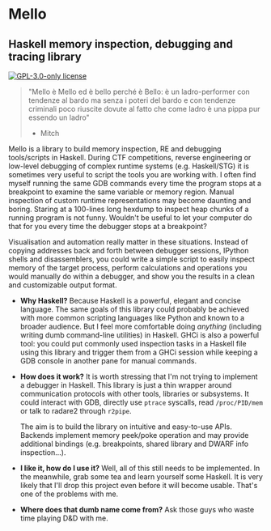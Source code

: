 # Mello
## Haskell memory inspection, debugging and tracing library

[![GPL-3.0-only license](https://img.shields.io/badge/license-GPL--3.0--only-blue.svg)](LICENSE)

> "Mello è Mello ed è bello perché è Bello: è un ladro-performer con tendenze al bardo ma senza i poteri del bardo e con tendenze criminali poco riuscite dovute al fatto che come ladro è una pippa pur essendo un ladro"
> - Mitch

Mello is a library to build memory inspection, RE and debugging tools/scripts in
Haskell. During CTF competitions, reverse engineering or low-level debugging of
complex runtime systems (e.g. Haskell/STG) it is sometimes very useful to script
the tools you are working with. I often find myself running the same GDB
commands every time the program stops at a breakpoint to examine the same
variable or memory region. Manual inspection of custom runtime representations
may become daunting and boring. Staring at a 100-lines long hexdump to inspect
heap chunks of a running program is not funny. Wouldn't be useful to let your
computer do that for you every time the debugger stops at a breakpoint?

Visualisation and automation really matter in these situations. Instead of
copying addresses back and forth between debugger sessions, IPython shells and
disassemblers, you could write a simple script to easily inspect memory of the
target process, perform calculations and operations you would manually do within
a debugger, and show you the results in a clean and customizable output format.

* **Why Haskell?** Because Haskell is a powerful, elegant and concise language.
  The same goals of this library could probably be achieved with more common
  scripting languages like Python and known to a broader audience. But I feel
  more comfortable doing _anything_ (including writing dumb command-line
  utilities) in Haskell. GHCi is also a powerful tool: you could put commonly
  used inspection tasks in a Haskell file using this library and trigger them
  from a GHCi session while keeping a GDB console in another pane for manual
  commands.

* **How does it work?** It is worth stressing that I'm not trying to implement a
  debugger in Haskell. This library is just a thin wrapper around communication
  protocols with other tools, libraries or subsystems. It could interact with
  GDB, directly use `ptrace` syscalls, read `/proc/PID/mem` or talk to radare2
  through `r2pipe`.

  The aim is to build the library on intuitive and easy-to-use APIs. Backends
  implement memory peek/poke operation and may provide additional bindings (e.g.
  breakpoints, shared library and DWARF info inspection...).

* **I like it, how do I use it?** Well, all of this still needs to be
  implemented. In the meanwhile, grab some tea and learn yourself some Haskell.
  It is very likely that I'll drop this project even before it will become usable.
  That's one of the problems with me.

* **Where does that dumb name come from?** Ask those guys who waste time playing
  D&D with me.

